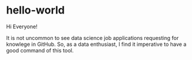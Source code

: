 # hello-world
Hi Everyone!

It is not uncommon to see data science job applications requesting for knowlege in GitHub.
So, as a data enthusiast, I find it imperative to have a good command of this tool.
